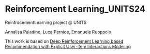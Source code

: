 # Reinforcement Learning_UNITS24
ReinfrocementLearning project @ UNITS

Annalisa Paladino, Luca Pernice, Emanuele Ruoppolo

This work is based on [Deep Reinforcement Learning based Recommendation with Explicit User-Item Interactions Modeling](https://arxiv.org/abs/1810.12027)

